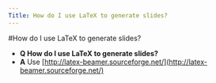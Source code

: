 ```yaml
---
Title: How do I use LaTeX to generate slides?
---
```

#How do I use LaTeX to generate slides?
- **Q How do I use LaTeX to generate slides?**
- **A** Use [http://latex-beamer.sourceforge.net/](http://latex-beamer.sourceforge.net/)

